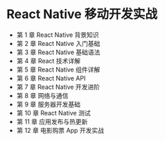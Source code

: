 # React Native 移动开发实战

* 第 1 章 React Native 背景知识
* 第 2 章 React Native 入门基础
* 第 3 章 React Native 基础语法
* 第 4 章 React 技术详解
* 第 5 章 React Native 组件详解
* 第 6 章 React Native API
* 第 7 章 React Native 开发进阶
* 第 8 章 网络与通信
* 第 9 章 服务器开发基础
* 第 10 章 React Native 测试
* 第 11 章 应用发布与热更新
* 第 12 章 电影购票 App 开发实战

